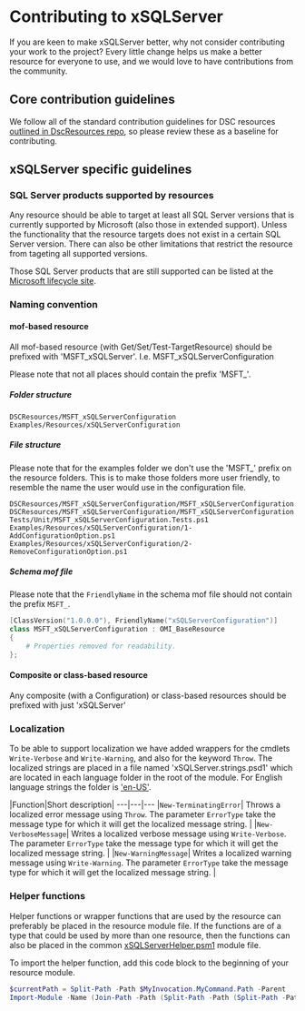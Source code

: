 # Contributing to xSQLServer

If you are keen to make xSQLServer better, why not consider contributing your work to the project? Every little change helps us make a better resource for everyone to use, and we would love to have contributions from the community.

## Core contribution guidelines

We follow all of the standard contribution guidelines for DSC resources [outlined in DscResources repo](https://github.com/PowerShell/DscResources/blob/master/CONTRIBUTING.md), so please review these as a baseline for contributing.

## xSQLServer specific guidelines

### SQL Server products supported by resources

Any resource should be able to target at least all SQL Server versions that is currently supported by Microsoft (also those in extended support).
Unless the functionality that the resource targets does not exist in a certain SQL Server version.
There can also be other limitations that restrict the resource from tageting all supported versions.

Those SQL Server products that are still supported can be listed at the [Microsoft lifecycle site](https://support.microsoft.com/en-us/lifecycle/search?alpha=SQL%20Server).

### Naming convention

#### mof-based resource

All mof-based resource (with Get/Set/Test-TargetResource) should be prefixed with 'MSFT_xSQLServer'. I.e. MSFT_xSQLServerConfiguration

Please note that not all places should contain the prefix 'MSFT_'.

##### Folder structure

```Text
DSCResources/MSFT_xSQLServerConfiguration
Examples/Resources/xSQLServerConfiguration
```

##### File structure

Please note that for the examples folder we don't use the 'MSFT_' prefix on the resource folders.
This is to make those folders more user friendly, to resemble the name the user would use in the configuration file.

```Text
DSCResources/MSFT_xSQLServerConfiguration/MSFT_xSQLServerConfiguration.psm1
DSCResources/MSFT_xSQLServerConfiguration/MSFT_xSQLServerConfiguration.schema.mof
Tests/Unit/MSFT_xSQLServerConfiguration.Tests.ps1
Examples/Resources/xSQLServerConfiguration/1-AddConfigurationOption.ps1
Examples/Resources/xSQLServerConfiguration/2-RemoveConfigurationOption.ps1
```

##### Schema mof file

Please note that the `FriendlyName` in the schema mof file should not contain the prefix `MSFT_`.

```PowerShell
[ClassVersion("1.0.0.0"), FriendlyName("xSQLServerConfiguration")]
class MSFT_xSQLServerConfiguration : OMI_BaseResource
{
    # Properties removed for readability.
};
```

#### Composite or class-based resource

Any composite (with a Configuration) or class-based resources should be prefixed with just 'xSQLServer'

### Localization

To be able to support localization we have added wrappers for the cmdlets `Write-Verbose` and `Write-Warning`, and also for the keyword `Throw`.
The localized strings are placed in a file named 'xSQLServer.strings.psd1' which are located in each language folder in the root of the module. For English language strings the folder is ['en-US'](https://github.com/PowerShell/xSQLServer/blob/dev/en-US).

|Function|Short description|
---|---|---
|`New-TerminatingError`| Throws a localized error message using `Throw`. The parameter `ErrorType` take the message type for which it will get the localized message string. |
|`New-VerboseMessage`| Writes a localized verbose message using `Write-Verbose`. The parameter `ErrorType` take the message type for which it will get the localized message string. |
|`New-WarningMessage`| Writes a localized warning message using `Write-Warning`. The parameter `ErrorType` take the message type for which it will get the localized message string. |

### Helper functions

Helper functions or wrapper functions that are used by the resource can preferably be placed in the resource module file. If the functions are of a type that could be used by more than
one resource, then the functions can also be placed in the common [xSQLServerHelper.psm1](https://github.com/PowerShell/xSQLServer/blob/dev/xSQLServerHelper.psm1) module file.

To import the helper function, add this code block to the beginning of your resource module.

```PowerShell
$currentPath = Split-Path -Path $MyInvocation.MyCommand.Path -Parent
Import-Module -Name (Join-Path -Path (Split-Path -Path (Split-Path -Path $PSScriptRoot -Parent) -Parent) -ChildPath 'xSQLServerHelper.psm1')
```